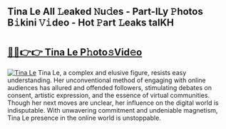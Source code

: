 ## Tina Le All 𝙻eaked 𝙽u𝚍es - Part-ILy 𝙿hotos B𝚒kini 𝚅𝚒deo - Hot 𝙿art 𝙻eaks talKH

# <h2><a href="http://ld3918x.urlbe.top/?page=Tina+Le">🔗🔗👉👉 Tina Le P𝚑oto𝚜Vid𝚎o</a></h2>

[![Tina Le](https://i.imgur.com/eBuTRDB.gif)](http://ld3918x.urlbe.top/?page=Tina+Le)
Tina Le, a complex and elusive figure, resists easy understanding. Her unconventional method of engaging with online audiences has allured and offended followers, stimulating debates on consent, artistic expression, and the essence of virtual communities. Though her next moves are unclear, her influence on the digital world is indisputable. With unwavering commitment and undeniable magnetism, Tina Le presence in the online world is unstoppable.
